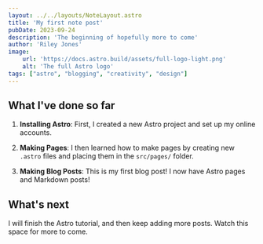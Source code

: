 ```yaml
---
layout: ../../layouts/NoteLayout.astro
title: 'My first note post'
pubDate: 2023-09-24
description: 'The beginning of hopefully more to come'
author: 'Riley Jones'
image:
    url: 'https://docs.astro.build/assets/full-logo-light.png'
    alt: 'The full Astro logo'
tags: ["astro", "blogging", "creativity", "design"]
---
```

## What I've done so far

1. **Installing Astro**: First, I created a new Astro project and set up my online accounts.

2. **Making Pages**: I then learned how to make pages by creating new `.astro` files and placing them in the `src/pages/` folder.

3. **Making Blog Posts**: This is my first blog post! I now have Astro pages and Markdown posts!

## What's next

I will finish the Astro tutorial, and then keep adding more posts. Watch this space for more to come.